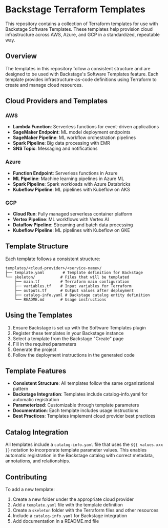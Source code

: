 # Backstage Terraform Templates

This repository contains a collection of Terraform templates for use with Backstage Software Templates. These templates help provision cloud infrastructure across AWS, Azure, and GCP in a standardized, repeatable way.

## Overview

The templates in this repository follow a consistent structure and are designed to be used with Backstage's Software Templates feature. Each template provides infrastructure-as-code definitions using Terraform to create and manage cloud resources.

## Cloud Providers and Templates

### AWS

- **Lambda Function**: Serverless functions for event-driven applications
- **SageMaker Endpoint**: ML model deployment endpoints
- **SageMaker Pipeline**: ML workflow orchestration pipelines
- **Spark Pipeline**: Big data processing with EMR
- **SNS Topic**: Messaging and notifications

### Azure

- **Function Endpoint**: Serverless functions in Azure
- **ML Pipeline**: Machine learning pipelines in Azure ML
- **Spark Pipeline**: Spark workloads with Azure Databricks
- **Kubeflow Pipeline**: ML pipelines with Kubeflow on AKS

### GCP

- **Cloud Run**: Fully managed serverless container platform
- **Vertex Pipeline**: ML workflows with Vertex AI
- **Dataflow Pipeline**: Streaming and batch data processing
- **Kubeflow Pipeline**: ML pipelines with Kubeflow on GKE

## Template Structure

Each template follows a consistent structure:

```
templates/<cloud-provider>/<service-name>/
├── template.yaml        # Template definition for Backstage
└── skeleton/           # Files that will be templated
    ├── main.tf         # Terraform main configuration
    ├── variables.tf    # Input variables for Terraform
    ├── outputs.tf      # Output values after deployment
    ├── catalog-info.yaml # Backstage catalog entity definition
    └── README.md       # Usage instructions
```

## Using the Templates

1. Ensure Backstage is set up with the Software Templates plugin
2. Register these templates in your Backstage instance
3. Select a template from the Backstage "Create" page
4. Fill in the required parameters
5. Generate the project
6. Follow the deployment instructions in the generated code

## Template Features

- **Consistent Structure**: All templates follow the same organizational pattern
- **Backstage Integration**: Templates include catalog-info.yaml for automatic registration
- **Parameterized**: Customizable through template parameters
- **Documentation**: Each template includes usage instructions
- **Best Practices**: Templates implement cloud provider best practices

## Catalog Integration

All templates include a `catalog-info.yaml` file that uses the `${{ values.xxx }}` notation to incorporate template parameter values. This enables automatic registration in the Backstage catalog with correct metadata, annotations, and relationships.

## Contributing

To add a new template:

1. Create a new folder under the appropriate cloud provider
2. Add a `template.yaml` file with the template definition
3. Create a `skeleton` folder with the Terraform files and other resources
4. Include a `catalog-info.yaml` for Backstage integration
5. Add documentation in a README.md file
